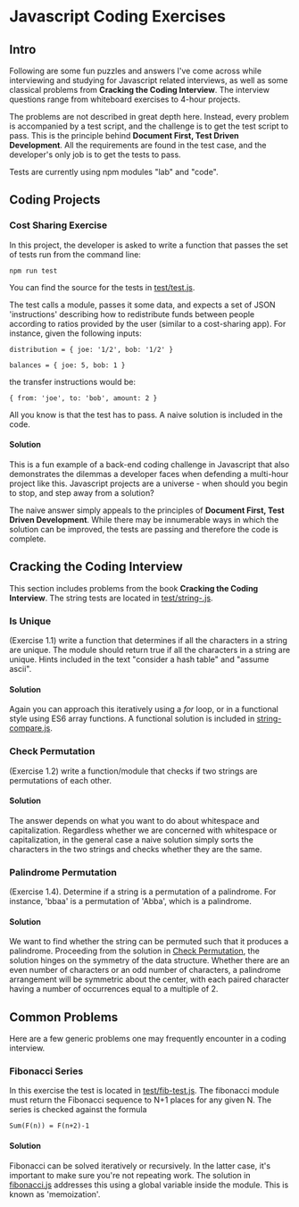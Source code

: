 # Javascript Coding Exercises

## Intro

Following are some fun puzzles and answers I've come across while interviewing and studying for Javascript related interviews, as well as some classical problems from **Cracking the Coding Interview**. The interview questions range from whiteboard exercises to 4-hour projects.

The problems are not described in great depth here. Instead, every problem is accompanied by a test script, and the challenge is to get the test script to pass. This is the principle behind **Document First, Test Driven Development**. All the requirements are found in the test case, and the developer's only job is to get the tests to pass.

Tests are currently using npm modules "lab" and "code".


## Coding Projects

### Cost Sharing Exercise

In this project, the developer is asked to write a function that passes the set of tests run from the command line:

`npm run test`

You can find the source for the tests in [test/test.js](test/test.js).

The test calls a module, passes it some data, and expects a set of JSON 'instructions' describing how to redistribute funds between people according to ratios provided by the user (similar to a cost-sharing app). For instance, given the following inputs:

`distribution = {
  joe: '1/2',
  bob: '1/2'
}`

`balances = {
  joe: 5,
  bob: 1
}`

the transfer instructions would be:

`{
  from: 'joe',
  to: 'bob',
  amount: 2
}`

All you know is that the test has to pass. A naive solution is included in the code.

#### Solution

This is a fun example of a back-end coding challenge in Javascript that also demonstrates the dilemmas a developer faces when defending a multi-hour project like this. Javascript projects are a universe - when should you begin to stop, and step away from a solution?

The naive answer simply appeals to the principles of **Document First, Test Driven Development**. While there may be innumerable ways in which the solution can be improved, the tests are passing and therefore the code is complete.

## Cracking the Coding Interview

This section includes problems from the book **Cracking the Coding Interview**. The string tests are located in [test/string-.js](test/string-test.js).

### Is Unique

(Exercise 1.1) write a function that determines if all the characters in a string are unique. The module should return true if all the characters in a string are unique. Hints included in the text "consider a hash table" and "assume ascii".

#### Solution

Again you can approach this iteratively using a *for* loop, or in a functional style using ES6 array functions. A functional solution is included in [string-compare.js](string-compare.js).

### Check Permutation

(Exercise 1.2) write a function/module that checks if two strings are permutations of each other.

#### Solution

The answer depends on what you want to do about whitespace and capitalization. Regardless whether we are concerned with whitespace or capitalization, in the general case a naive solution simply sorts the characters in the two strings and checks whether they are the same.

### Palindrome Permutation

(Exercise 1.4). Determine if a string is a permutation of a palindrome. For instance, 'bbaa' is a permutation of 'Abba', which is a palindrome.

#### Solution

We want to find whether the string can be permuted such that it produces a palindrome. Proceeding from the solution in [Check Permutation](#check-permutation), the solution hinges on the symmetry of the data structure. Whether there are an even number of characters or an odd number of characters, a palindrome arrangement will be symmetric about the center, with each paired character having a number of occurrences equal to a multiple of 2.


## Common Problems

Here are a few generic problems one may frequently encounter in a coding interview.

### Fibonacci Series

In this exercise the test is located in [test/fib-test.js](test/fib-test.js). The fibonacci module must return the Fibonacci sequence to N+1 places for any given N. The series is checked against the formula

`Sum(F(n)) = F(n+2)-1`

#### Solution

Fibonacci can be solved iteratively or recursively. In the latter case, it's important to make sure you're not repeating work. The solution in [fibonacci.js](fibonacci.js) addresses this using a global variable inside the module. This is known as 'memoization'.
